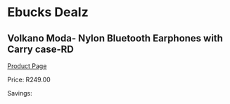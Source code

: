 
# Ebucks Dealz
## Volkano Moda- Nylon Bluetooth Earphones with Carry case-RD
[Product Page](https://www.ebucks.com/web/shop/productSelected.do?prodId=1196484480&catId=714972256)

Price: R249.00

Savings: 


	